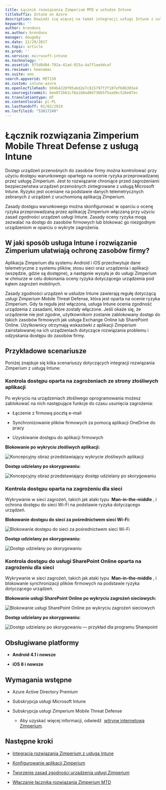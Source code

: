 ```yaml
---
title: Łącznik rozwiązania Zimperium MTD w usłudze Intune
titleSuffix: Intune on Azure
description: Dowiedz się więcej na temat integracji usługi Intune z usługą Zimperium Mobile Threat Defense w celu kontrolowania dostępu urządzeń przenośnych do zasobów firmy.
keywords: ''
author: brenduns
ms.author: brenduns
manager: dougeby
ms.date: 12/29/2017
ms.topic: article
ms.prod: ''
ms.service: microsoft-intune
ms.technology: ''
ms.assetid: 975d8d84-792a-41ad-925a-4a7f1ae4dcaf
ms.reviewer: heenamac
ms.suite: ems
search.appverid: MET150
ms.custom: intune-azure
ms.openlocfilehash: b94b4228f05abd2e7c815797f2f187efb8b303e4
ms.sourcegitcommit: bee072b61cf8a1b8ad8d736b5f5aa9bc526e07ec
ms.translationtype: HT
ms.contentlocale: pl-PL
ms.lasthandoff: 01/02/2019
ms.locfileid: "53817249"
---
```

# <a name="zimperium-mobile-threat-defense-connector-with-intune"></a>Łącznik rozwiązania Zimperium Mobile Threat Defense z usługą Intune

Dostęp urządzeń przenośnych do zasobów firmy można kontrolować przy użyciu dostępu warunkowego opartego na ocenie ryzyka przeprowadzanej przez usługę Zimperium. Jest to rozwiązanie chroniące przed zagrożeniami bezpieczeństwa urządzeń przenośnych zintegrowane z usługą Microsoft Intune. Ryzyko jest oceniane na podstawie danych telemetrycznych zebranych z urządzeń z uruchomioną aplikacją Zimperium.

Zasady dostępu warunkowego można skonfigurować w oparciu o ocenę ryzyka przeprowadzaną przez aplikację Zimperium włączaną przy użyciu zasad zgodności urządzeń usługi Intune. Zasady oceny ryzyka mogą zezwalać na dostęp do zasobów firmowych lub blokować go niezgodnym urządzeniom w oparciu o wykryte zagrożenia.

## <a name="how-do-intune-and-zimperium-help-protect-your-company-resources"></a>W jaki sposób usługa Intune i rozwiązanie Zimperium ułatwiają ochronę zasobów firmy?

Aplikacja Zimperium dla systemu Android i iOS przechwytuje dane telemetryczne z systemu plików, stosu sieci oraz urządzenia i aplikacji (wszędzie, gdzie są dostępne), a następnie wysyła je do usługi Zimperium w chmurze w celu dokonania oceny ryzyka dotyczącego urządzenia pod kątem zagrożeń mobilnych.

Zasady zgodności urządzeń w usłudze Intune zawierają regułę dotyczącą usługi Zimperium Mobile Threat Defense, która jest oparta na ocenie ryzyka Zimperium. Gdy ta reguła jest włączona, usługa Intune ocenia zgodność urządzenia z zasadami, które zostały włączone. Jeśli okaże się, że urządzenie nie jest zgodne, użytkownikom zostanie zablokowany dostęp do takich zasobów firmowych jak usługa Exchange Online lub SharePoint Online. Użytkownicy otrzymają wskazówki z aplikacji Zimperium zainstalowanej na ich urządzeniach dotyczące rozwiązania problemu i odzyskania dostępu do zasobów firmy.

## <a name="sample-scenarios"></a>Przykładowe scenariusze

Poniżej znajduje się kilka scenariuszy dotyczących integracji rozwiązania Zimperium z usługą Intune:

### <a name="control-access-based-on-threats-from-malicious-apps"></a>Kontrola dostępu oparta na zagrożeniach ze strony złośliwych aplikacji

Po wykryciu na urządzeniach złośliwego oprogramowania możesz zablokować na nich następujące funkcje do czasu usunięcia zagrożenia:

-   Łączenie z firmową pocztą e-mail

-   Synchronizowanie plików firmowych za pomocą aplikacji OneDrive do pracy

-   Uzyskiwanie dostępu do aplikacji firmowych

**Blokowanie po wykryciu złośliwych aplikacji:**

![Koncepcyjny obraz przedstawiający wykrycie złośliwych aplikacji](./media/Maliciousapps_blocked_Zimperium.png)

**Dostęp udzielany po skorygowaniu:**

![Koncepcyjny obraz przedstawiający dostęp udzielany po skorygowaniu](./media/maliciousapps_unblocked_Zimperium.png)

### <a name="control-access-based-on-threat-to-network"></a>Kontrola dostępu oparta na zagrożeniu dla sieci

Wykrywanie w sieci zagrożeń, takich jak ataki typu  **Man-in-the-middle** , i ochrona dostępu do sieci Wi-Fi na podstawie ryzyka dotyczącego urządzeń.

**Blokowanie dostępu do sieci za pośrednictwem sieci Wi-Fi:**

![Blokowanie dostępu do sieci za pośrednictwem sieci Wi-Fi](./media/network_wifi_blocked_Zimperium.png)

**Dostęp udzielany po skorygowaniu:**

![Dostęp udzielany po skorygowaniu](./media/network_wifi_unblocked_Zimperium.png)

### <a name="control-access-to-sharepoint-online-based-on-threat-to-network"></a>Kontrola dostępu do usługi SharePoint Online oparta na zagrożeniu dla sieci

Wykrywanie w sieci zagrożeń, takich jak ataki typu  **Man-in-the-middle** , i blokowanie synchronizacji plików firmowych na podstawie ryzyka dotyczącego urządzeń.

**Blokowanie usługi SharePoint Online po wykryciu zagrożeń sieciowych:**

![Blokowanie usługi SharePoint Online po wykryciu zagrożeń sieciowych](./media/network_spo_blocked_Zimperium.png)

**Dostęp udzielany po skorygowaniu:**

![Dostęp udzielany po skorygowaniu — przykład dla programu Sharepoint](./media/network_spo_unblocked_Zimperium.png)

## <a name="supported-platforms"></a>Obsługiwane platformy

-   **Android 4.1 i nowsze**

-   **iOS 8 i nowsze**

## <a name="prerequisites"></a>Wymagania wstępne

-   Azure Active Directory Premium

-   Subskrypcja usługi Microsoft Intune

-   Subskrypcja usługi Zimperium Mobile Threat Defense

    -   Aby uzyskać więcej informacji, odwiedź  [witrynę internetową Zimperium](https://www.zimperium.com/zips-mobile-ips).

## <a name="next-steps"></a>Następne kroki

- [Integracja rozwiązania Zimperium z usługą Intune](zimperium-mtd-connector-integration.md)

- [Konfigurowanie aplikacji Zimperium](mtd-apps-ios-app-configuration-policy-add-assign.md)

- [Tworzenie zasad zgodności urządzenia usługi Zimperium](mtd-device-compliance-policy-create.md)

- [Włączanie łącznika rozwiązania Zimperium MTD](mtd-connector-enable.md)
